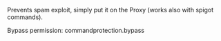 Prevents spam exploit, simply put it on the Proxy (works also with spigot commands).

Bypass permission: commandprotection.bypass
